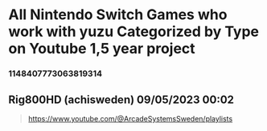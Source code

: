 # All  Nintendo Switch  Games who work with yuzu   Categorized by   Type on  Youtube 1,5 year project
### 1148407773063819314
## Rig800HD (achisweden) 09/05/2023 00:02 

> https://www.youtube.com/@ArcadeSystemsSweden/playlists

